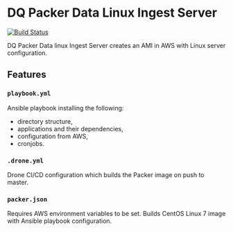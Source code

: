 # DQ Packer Data Linux Ingest Server

[![Build Status](https://drone.digital.homeoffice.gov.uk/api/badges/UKHomeOffice/dq-packer-data-linux-ingest-server/status.svg)](https://drone.digital.homeoffice.gov.uk/UKHomeOffice/dq-packer-data-linux-ingest-server)

DQ Packer Data linux Ingest Server creates an AMI in AWS with Linux server configuration.

## Features

### `playbook.yml`

Ansible playbook installing the following:
- directory structure,
- applications and their dependencies,
- configuration from AWS,
- cronjobs.

### `.drone.yml`

Drone CI/CD configuration which builds the Packer image on push to master.

### `packer.json`

Requires AWS environment variables to be set. Builds CentOS Linux 7 image with Ansible playbook configuration.
